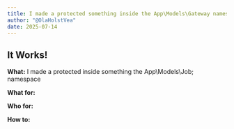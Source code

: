```yaml
---
title: I made a protected something inside the App\Models\Gateway namespace
author: "@OlaHolstVea"
date: 2025-07-14
---
```


## It Works!

**What:** I made a protected inside something the App\Models\Job; namespace

**What for:**

**Who for:**

**How to:**

